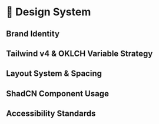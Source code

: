 # 🎨 Design System

## Brand Identity

## Tailwind v4 & OKLCH Variable Strategy

## Layout System & Spacing

## ShadCN Component Usage

## Accessibility Standards
